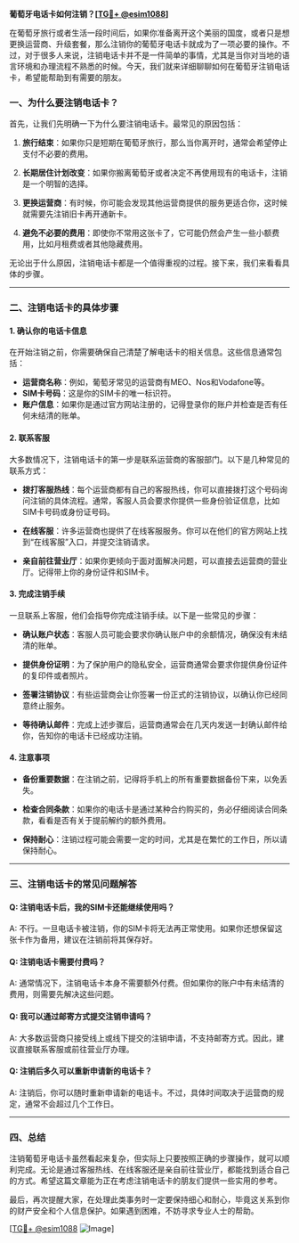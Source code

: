 **葡萄牙电话卡如何注销？[[TG💪+ @esim1088](https://t.me/s/esim1088)]**

在葡萄牙旅行或者生活一段时间后，如果你准备离开这个美丽的国度，或者只是想更换运营商、升级套餐，那么注销你的葡萄牙电话卡就成为了一项必要的操作。不过，对于很多人来说，注销电话卡并不是一件简单的事情，尤其是当你对当地的语言环境和办理流程不熟悉的时候。今天，我们就来详细聊聊如何在葡萄牙注销电话卡，希望能帮助到有需要的朋友。

### 一、为什么要注销电话卡？

首先，让我们先明确一下为什么要注销电话卡。最常见的原因包括：

1. **旅行结束**：如果你只是短期在葡萄牙旅行，那么当你离开时，通常会希望停止支付不必要的费用。
   
2. **长期居住计划改变**：如果你搬离葡萄牙或者决定不再使用现有的电话卡，注销是一个明智的选择。
   
3. **更换运营商**：有时候，你可能会发现其他运营商提供的服务更适合你，这时候就需要先注销旧卡再开通新卡。

4. **避免不必要的费用**：即使你不常用这张卡了，它可能仍然会产生一些小额费用，比如月租费或者其他隐藏费用。

无论出于什么原因，注销电话卡都是一个值得重视的过程。接下来，我们来看看具体的步骤。

---

### 二、注销电话卡的具体步骤

#### 1. 确认你的电话卡信息

在开始注销之前，你需要确保自己清楚了解电话卡的相关信息。这些信息通常包括：

- **运营商名称**：例如，葡萄牙常见的运营商有MEO、Nos和Vodafone等。
- **SIM卡号码**：这是你的SIM卡的唯一标识符。
- **账户信息**：如果你是通过官方网站注册的，记得登录你的账户并检查是否有任何未结清的账单。

#### 2. 联系客服

大多数情况下，注销电话卡的第一步是联系运营商的客服部门。以下是几种常见的联系方式：

- **拨打客服热线**：每个运营商都有自己的客服热线，你可以直接拨打这个号码询问注销的具体流程。通常，客服人员会要求你提供一些身份验证信息，比如SIM卡号码或身份证号码。
  
- **在线客服**：许多运营商也提供了在线客服服务。你可以在他们的官方网站上找到“在线客服”入口，并提交注销请求。

- **亲自前往营业厅**：如果你更倾向于面对面解决问题，可以直接去运营商的营业厅。记得带上你的身份证件和SIM卡。

#### 3. 完成注销手续

一旦联系上客服，他们会指导你完成注销手续。以下是一些常见的步骤：

- **确认账户状态**：客服人员可能会要求你确认账户中的余额情况，确保没有未结清的账单。
  
- **提供身份证明**：为了保护用户的隐私安全，运营商通常会要求你提供身份证件的复印件或者照片。

- **签署注销协议**：有些运营商会让你签署一份正式的注销协议，以确认你已经同意终止服务。

- **等待确认邮件**：完成上述步骤后，运营商通常会在几天内发送一封确认邮件给你，告知你的电话卡已经成功注销。

#### 4. 注意事项

- **备份重要数据**：在注销之前，记得将手机上的所有重要数据备份下来，以免丢失。
  
- **检查合同条款**：如果你的电话卡是通过某种合约购买的，务必仔细阅读合同条款，看看是否有关于提前解约的额外费用。

- **保持耐心**：注销过程可能会需要一定的时间，尤其是在繁忙的工作日，所以请保持耐心。

---

### 三、注销电话卡的常见问题解答

#### Q: 注销电话卡后，我的SIM卡还能继续使用吗？

A: 不行。一旦电话卡被注销，你的SIM卡将无法再正常使用。如果你还想保留这张卡作为备用，建议在注销前将其保存好。

#### Q: 注销电话卡需要付费吗？

A: 通常情况下，注销电话卡本身不需要额外付费。但如果你的账户中有未结清的费用，则需要先解决这些问题。

#### Q: 我可以通过邮寄方式提交注销申请吗？

A: 大多数运营商只接受线上或线下提交的注销申请，不支持邮寄方式。因此，建议直接联系客服或前往营业厅办理。

#### Q: 注销后多久可以重新申请新的电话卡？

A: 注销后，你可以随时重新申请新的电话卡。不过，具体时间取决于运营商的规定，通常不会超过几个工作日。

---

### 四、总结

注销葡萄牙电话卡虽然看起来复杂，但实际上只要按照正确的步骤操作，就可以顺利完成。无论是通过客服热线、在线客服还是亲自前往营业厅，都能找到适合自己的方式。希望这篇文章能为正在考虑注销电话卡的朋友们提供一些实用的参考。

最后，再次提醒大家，在处理此类事务时一定要保持细心和耐心，毕竟这关系到你的财产安全和个人信息保护。如果遇到困难，不妨寻求专业人士的帮助。

[[TG💪+ @esim1088](https://t.me/s/esim1088) ![Image](https://i.postimg.cc/4NQfJmqS/Snipaste-2025-05-13-00-14-12.png)]